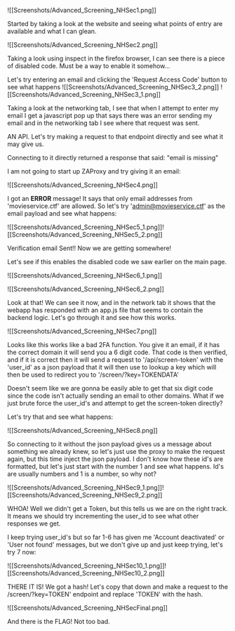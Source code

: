 
![[Screenshots/Advanced_Screening_NHSec1.png]]

Started by taking a look at the website and seeing what points of entry are available and what I can glean.

![[Screenshots/Advanced_Screening_NHSec2.png]]

Taking a look using inspect in the firefox browser, I can see there is a piece of disabled code. Must be a way to enable it somehow...

Let's try entering an email and clicking the 'Request Access Code' button to see what happens
![[Screenshots/Advanced_Screening_NHSec3_2.png]]
![[Screenshots/Advanced_Screening_NHSec3_1.png]]

Taking a look at the networking tab, I see that when I attempt to enter my email I get a javascript pop up that says there was an error sending my email and in the networking tab I see where that request was sent. 

AN API. Let's try making a request to that endpoint directly and see what it may give us.

Connecting to it directly returned a response that said: "email is missing"

I am not going to start up ZAProxy and try giving it an email:

![[Screenshots/Advanced_Screening_NHSec4.png]]

I got an **ERROR** message! It says that only email addresses from 'movieservice.ctf' are allowed. So let's try 'admin@movieservice.ctf' as the email payload and see what happens:

![[Screenshots/Advanced_Screening_NHSec5_1.png]]![[Screenshots/Advanced_Screening_NHSec5_2.png]]

Verification email Sent!! Now we are getting somewhere!

Let's see if this enables the disabled code we saw earlier on the main page.

![[Screenshots/Advanced_Screening_NHSec6_1.png]]

![[Screenshots/Advanced_Screening_NHSec6_2.png]]

Look at that! We can see it now, and in the network tab it shows that the webapp has responded with an app.js file that seems to contain the backend logic. Let's go through it and see how this works.


![[Screenshots/Advanced_Screening_NHSec7.png]]

Looks like this works like a bad 2FA function. You give it an email, if it has the correct domain it will send you a 6 digit code. That code is then verified, and if it is correct then it will send a request to '/api/screen-token' with the 'user_id' as a json payload that it will then use to lookup a key which will then be used to redirect you to '/screen/?key=TOKENDATA'

Doesn't seem like we are gonna be easily able to get that six digit code since the code isn't actually sending an email to other domains. What if we just brute force the user_id's and attempt to get the screen-token directly?

Let's try that and see what happens:

![[Screenshots/Advanced_Screening_NHSec8.png]]

So connecting to it without the json payload gives us a message about something we already knew, so let's just use the proxy to make the request again, but this time inject the json payload. I don't know how these id's are formatted, but let's just start with the number 1 and see what happens. Id's are usually numbers and 1 is a number, so why not?

![[Screenshots/Advanced_Screening_NHSec9_1.png]]![[Screenshots/Advanced_Screening_NHSec9_2.png]]

WHOA! Well we didn't get a Token, but this tells us we are on the right track. It means we should try incrementing the user_id to see what other responses we get. 

I keep trying user_id's but so far 1-6 has given me 'Account deactivated' or 'User not found' messages, but we don't give up and just keep trying, let's try 7 now:

![[Screenshots/Advanced_Screening_NHSec10_1.png]]![[Screenshots/Advanced_Screening_NHSec10_2.png]]

THERE IT IS! We got a hash! Let's copy that down and make a request to the /screen/?key=TOKEN' endpoint and replace 'TOKEN' with the hash.

![[Screenshots/Advanced_Screening_NHSecFinal.png]]

And there is the FLAG! Not too bad. 